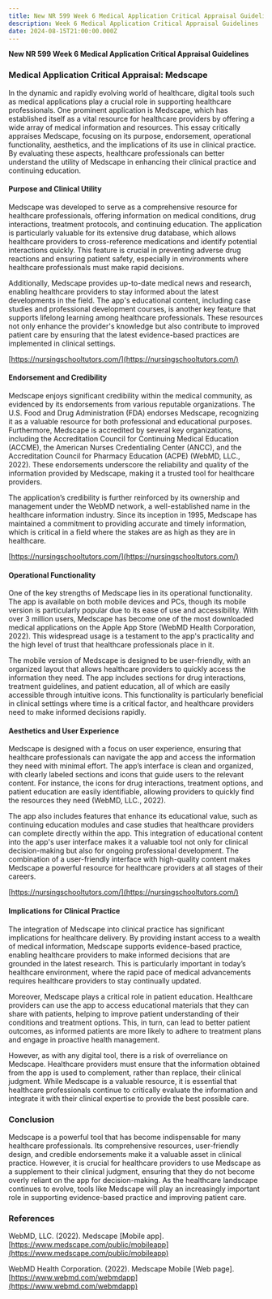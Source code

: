 ```yaml
---
title: New NR 599 Week 6 Medical Application Critical Appraisal Guidelines
description: Week 6 Medical Application Critical Appraisal Guidelines
date: 2024-08-15T21:00:00.000Z
---
```


**New NR 599 Week 6 Medical Application Critical Appraisal Guidelines**

### Medical Application Critical Appraisal: Medscape

In the dynamic and rapidly evolving world of healthcare, digital tools such as medical applications play a crucial role in supporting healthcare professionals. One prominent application is Medscape, which has established itself as a vital resource for healthcare providers by offering a wide array of medical information and resources. This essay critically appraises Medscape, focusing on its purpose, endorsement, operational functionality, aesthetics, and the implications of its use in clinical practice. By evaluating these aspects, healthcare professionals can better understand the utility of Medscape in enhancing their clinical practice and continuing education.

#### Purpose and Clinical Utility

Medscape was developed to serve as a comprehensive resource for healthcare professionals, offering information on medical conditions, drug interactions, treatment protocols, and continuing education. The application is particularly valuable for its extensive drug database, which allows healthcare providers to cross-reference medications and identify potential interactions quickly. This feature is crucial in preventing adverse drug reactions and ensuring patient safety, especially in environments where healthcare professionals must make rapid decisions.

Additionally, Medscape provides up-to-date medical news and research, enabling healthcare providers to stay informed about the latest developments in the field. The app's educational content, including case studies and professional development courses, is another key feature that supports lifelong learning among healthcare professionals. These resources not only enhance the provider's knowledge but also contribute to improved patient care by ensuring that the latest evidence-based practices are implemented in clinical settings.

[https://nursingschooltutors.com/](https://nursingschooltutors.com/)

#### Endorsement and Credibility

Medscape enjoys significant credibility within the medical community, as evidenced by its endorsements from various reputable organizations. The U.S. Food and Drug Administration (FDA) endorses Medscape, recognizing it as a valuable resource for both professional and educational purposes. Furthermore, Medscape is accredited by several key organizations, including the Accreditation Council for Continuing Medical Education (ACCME), the American Nurses Credentialing Center (ANCC), and the Accreditation Council for Pharmacy Education (ACPE) (WebMD, LLC., 2022). These endorsements underscore the reliability and quality of the information provided by Medscape, making it a trusted tool for healthcare providers.

The application’s credibility is further reinforced by its ownership and management under the WebMD network, a well-established name in the healthcare information industry. Since its inception in 1995, Medscape has maintained a commitment to providing accurate and timely information, which is critical in a field where the stakes are as high as they are in healthcare.

[https://nursingschooltutors.com/](https://nursingschooltutors.com/)

#### Operational Functionality

One of the key strengths of Medscape lies in its operational functionality. The app is available on both mobile devices and PCs, though its mobile version is particularly popular due to its ease of use and accessibility. With over 3 million users, Medscape has become one of the most downloaded medical applications on the Apple App Store (WebMD Health Corporation, 2022). This widespread usage is a testament to the app's practicality and the high level of trust that healthcare professionals place in it.

The mobile version of Medscape is designed to be user-friendly, with an organized layout that allows healthcare providers to quickly access the information they need. The app includes sections for drug interactions, treatment guidelines, and patient education, all of which are easily accessible through intuitive icons. This functionality is particularly beneficial in clinical settings where time is a critical factor, and healthcare providers need to make informed decisions rapidly.

#### Aesthetics and User Experience

Medscape is designed with a focus on user experience, ensuring that healthcare professionals can navigate the app and access the information they need with minimal effort. The app’s interface is clean and organized, with clearly labeled sections and icons that guide users to the relevant content. For instance, the icons for drug interactions, treatment options, and patient education are easily identifiable, allowing providers to quickly find the resources they need (WebMD, LLC., 2022).

The app also includes features that enhance its educational value, such as continuing education modules and case studies that healthcare providers can complete directly within the app. This integration of educational content into the app's user interface makes it a valuable tool not only for clinical decision-making but also for ongoing professional development. The combination of a user-friendly interface with high-quality content makes Medscape a powerful resource for healthcare providers at all stages of their careers.

[https://nursingschooltutors.com/](https://nursingschooltutors.com/)

#### Implications for Clinical Practice

The integration of Medscape into clinical practice has significant implications for healthcare delivery. By providing instant access to a wealth of medical information, Medscape supports evidence-based practice, enabling healthcare providers to make informed decisions that are grounded in the latest research. This is particularly important in today’s healthcare environment, where the rapid pace of medical advancements requires healthcare providers to stay continually updated.

Moreover, Medscape plays a critical role in patient education. Healthcare providers can use the app to access educational materials that they can share with patients, helping to improve patient understanding of their conditions and treatment options. This, in turn, can lead to better patient outcomes, as informed patients are more likely to adhere to treatment plans and engage in proactive health management.

However, as with any digital tool, there is a risk of overreliance on Medscape. Healthcare providers must ensure that the information obtained from the app is used to complement, rather than replace, their clinical judgment. While Medscape is a valuable resource, it is essential that healthcare professionals continue to critically evaluate the information and integrate it with their clinical expertise to provide the best possible care.

### Conclusion

Medscape is a powerful tool that has become indispensable for many healthcare professionals. Its comprehensive resources, user-friendly design, and credible endorsements make it a valuable asset in clinical practice. However, it is crucial for healthcare providers to use Medscape as a supplement to their clinical judgment, ensuring that they do not become overly reliant on the app for decision-making. As the healthcare landscape continues to evolve, tools like Medscape will play an increasingly important role in supporting evidence-based practice and improving patient care.

### References

WebMD, LLC. (2022). Medscape \[Mobile app]. [https://www.medscape.com/public/mobileapp](https://www.medscape.com/public/mobileapp)

WebMD Health Corporation. (2022). Medscape Mobile \[Web page]. [https://www.webmd.com/webmdapp](https://www.webmd.com/webmdapp)
